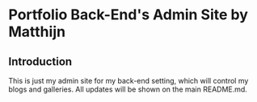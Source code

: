 # Portfolio Back-End's Admin Site by Matthijn

## Introduction

This is just my admin site for my back-end setting, which will control my blogs and galleries. All updates will be shown on the main README.md.